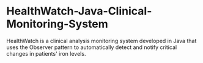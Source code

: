 # HealthWatch-Java-Clinical-Monitoring-System
HealthWatch is a clinical analysis monitoring system developed in Java that uses the Observer pattern to automatically detect and notify critical changes in patients' iron levels.
